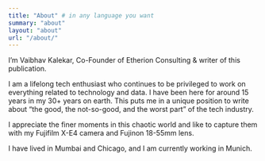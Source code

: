 ```yaml
---
title: "About" # in any language you want
summary: "about"
layout: "about"
url: "/about/"
---
```



I’m Vaibhav Kalekar, Co-Founder of Etherion Consulting & writer of this publication.

I am a lifelong tech enthusiast who continues to be privileged to work on everything related to technology and data. I have been here for around 15 years in my 30+ years on earth. This puts me in a unique position to write about “the good, the not-so-good, and the worst part” of the tech industry.

I appreciate the finer moments in this chaotic world and like to capture them with my Fujifilm X-E4 camera and Fujinon 18-55mm lens.

I have lived in Mumbai and Chicago, and I am currently working in Munich.